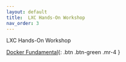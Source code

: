 ```yaml
---
layout: default
title:  LXC Hands-On Workshop
nav_order: 3
---
```



LXC Hands-On Workshop

[Docker Fundamental](http://containerlabs.kubedaily.com/LXC/){: .btn .btn-green .mr-4 } <br>

